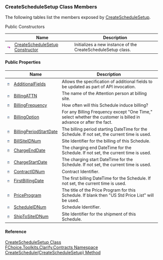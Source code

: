 ﻿### CreateScheduleSetup Class Members

The following tables list the members exposed by [CreateScheduleSetup](FChoice.Toolkits.Clarify~FChoice.Toolkits.Clarify.Contracts.CreateScheduleSetup.md).

Public Constructors

|   | Name | Description |
| --- | --- | --- |
| ![Public Constructor](dotnetimages/publicConstructor.png) | [CreateScheduleSetup Constructor](FChoice.Toolkits.Clarify~FChoice.Toolkits.Clarify.Contracts.CreateScheduleSetup~_ctor.md) | Initializes a new instance of the CreateScheduleSetup class.   |



#### Public Properties

|   | Name | Description |
| --- | --- | --- |
| ![Public Property](dotnetimages/publicProperty.png) | [AdditionalFields](FChoice.Toolkits.Clarify~FChoice.Toolkits.Clarify.Contracts.CreateScheduleSetup~AdditionalFields.md) | Allows the specification of additional fields to be updated as part of API invocation.   |
| ![Public Property](dotnetimages/publicProperty.png) | [BillingATTN](FChoice.Toolkits.Clarify~FChoice.Toolkits.Clarify.Contracts.CreateScheduleSetup~BillingATTN.md) | The name of the Attention person at billing site.   |
| ![Public Property](dotnetimages/publicProperty.png) | [BillingFrequency](FChoice.Toolkits.Clarify~FChoice.Toolkits.Clarify.Contracts.CreateScheduleSetup~BillingFrequency.md) | How often will this Schedule induce billing?   |
| ![Public Property](dotnetimages/publicProperty.png) | [BillingOption](FChoice.Toolkits.Clarify~FChoice.Toolkits.Clarify.Contracts.CreateScheduleSetup~BillingOption.md) | For any Billing Frequency except "One Time," select whether the customer is billed in advance or after the fact.   |
| ![Public Property](dotnetimages/publicProperty.png) | [BillingPeriodStartDate](FChoice.Toolkits.Clarify~FChoice.Toolkits.Clarify.Contracts.CreateScheduleSetup~BillingPeriodStartDate.md) | The billing period starting DateTime for the Schedule. If not set, the current time is used.   |
| ![Public Property](dotnetimages/publicProperty.png) | [BillSiteIDNum](FChoice.Toolkits.Clarify~FChoice.Toolkits.Clarify.Contracts.CreateScheduleSetup~BillSiteIDNum.md) | Site Identifier for the billing of this Schedule.   |
| ![Public Property](dotnetimages/publicProperty.png) | [ChargeEndDate](FChoice.Toolkits.Clarify~FChoice.Toolkits.Clarify.Contracts.CreateScheduleSetup~ChargeEndDate.md) | The charging end DateTime for the Schedule. If not set, the current time is used.   |
| ![Public Property](dotnetimages/publicProperty.png) | [ChargeStartDate](FChoice.Toolkits.Clarify~FChoice.Toolkits.Clarify.Contracts.CreateScheduleSetup~ChargeStartDate.md) | The charging start DateTime for the Schedule. If not set, the current time is used.   |
| ![Public Property](dotnetimages/publicProperty.png) | [ContractIDNum](FChoice.Toolkits.Clarify~FChoice.Toolkits.Clarify.Contracts.CreateScheduleSetup~ContractIDNum.md) | Contract Identifier.   |
| ![Public Property](dotnetimages/publicProperty.png) | [FirstBillingDate](FChoice.Toolkits.Clarify~FChoice.Toolkits.Clarify.Contracts.CreateScheduleSetup~FirstBillingDate.md) | The first billing DateTime for the Schedule. If not set, the current time is used.   |
| ![Public Property](dotnetimages/publicProperty.png) | [PriceProgram](FChoice.Toolkits.Clarify~FChoice.Toolkits.Clarify.Contracts.CreateScheduleSetup~PriceProgram.md) | The title of the Price Program for this Schedule. If blank then "US Std Price List" will be used.   |
| ![Public Property](dotnetimages/publicProperty.png) | [ScheduleIDNum](FChoice.Toolkits.Clarify~FChoice.Toolkits.Clarify.Contracts.CreateScheduleSetup~ScheduleIDNum.md) | Schedule Identifier.   |
| ![Public Property](dotnetimages/publicProperty.png) | [ShipToSiteIDNum](FChoice.Toolkits.Clarify~FChoice.Toolkits.Clarify.Contracts.CreateScheduleSetup~ShipToSiteIDNum.md) | Site Identifier for the shipment of this Schedule.   |





#### Reference

[CreateScheduleSetup Class](FChoice.Toolkits.Clarify~FChoice.Toolkits.Clarify.Contracts.CreateScheduleSetup.md)  
[FChoice.Toolkits.Clarify.Contracts Namespace](FChoice.Toolkits.Clarify~FChoice.Toolkits.Clarify.Contracts_namespace.md)  
[CreateSchedule(CreateScheduleSetup) Method](FChoice.Toolkits.Clarify~FChoice.Toolkits.Clarify.Contracts.ContractsToolkit~CreateSchedule(CreateScheduleSetup).md)